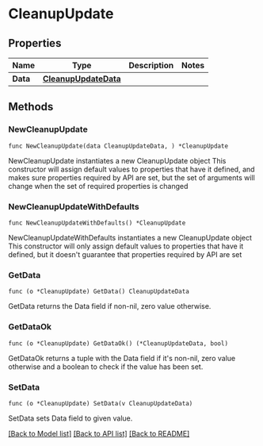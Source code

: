 # CleanupUpdate

## Properties

Name | Type | Description | Notes
------------ | ------------- | ------------- | -------------
**Data** | [**CleanupUpdateData**](CleanupUpdateData.md) |  | 

## Methods

### NewCleanupUpdate

`func NewCleanupUpdate(data CleanupUpdateData, ) *CleanupUpdate`

NewCleanupUpdate instantiates a new CleanupUpdate object
This constructor will assign default values to properties that have it defined,
and makes sure properties required by API are set, but the set of arguments
will change when the set of required properties is changed

### NewCleanupUpdateWithDefaults

`func NewCleanupUpdateWithDefaults() *CleanupUpdate`

NewCleanupUpdateWithDefaults instantiates a new CleanupUpdate object
This constructor will only assign default values to properties that have it defined,
but it doesn't guarantee that properties required by API are set

### GetData

`func (o *CleanupUpdate) GetData() CleanupUpdateData`

GetData returns the Data field if non-nil, zero value otherwise.

### GetDataOk

`func (o *CleanupUpdate) GetDataOk() (*CleanupUpdateData, bool)`

GetDataOk returns a tuple with the Data field if it's non-nil, zero value otherwise
and a boolean to check if the value has been set.

### SetData

`func (o *CleanupUpdate) SetData(v CleanupUpdateData)`

SetData sets Data field to given value.



[[Back to Model list]](../README.md#documentation-for-models) [[Back to API list]](../README.md#documentation-for-api-endpoints) [[Back to README]](../README.md)


